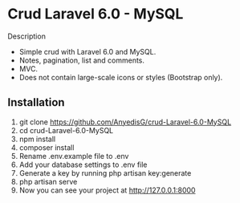 # Crud Laravel 6.0 - MySQL
Description
-	Simple crud with Laravel 6.0 and MySQL.
-	Notes, pagination, list and comments.
-	MVC.
-	Does not contain large-scale icons or styles (Bootstrap only).


## Installation

1. git clone https://github.com/AnyedisG/crud-Laravel-6.0-MySQL
2. cd crud-Laravel-6.0-MySQL
3. npm install
4. composer install
5. Rename .env.example file to .env
6. Add your database settings to .env file
7. Generate a key by running php artisan key:generate
8. php artisan serve
9. Now you can see your project at http://127.0.0.1:8000

